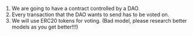 1. We are going to have a contract controlled by a DAO.
2. Every transaction that the DAO wants to send has to be voted on.
3. We will use ERC20 tokens for voting. (Bad model, please research better models as you get better!!!)
